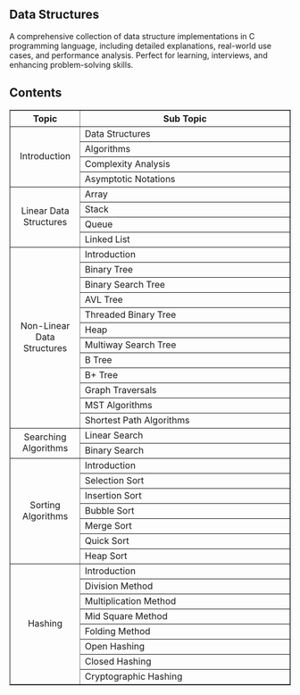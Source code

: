 ## Data Structures

A comprehensive collection of data structure implementations in C programming language, including detailed explanations, real-world use cases, and performance analysis. Perfect for learning, interviews, and enhancing problem-solving skills.

## Contents

<table border style="width:100%;">
    <thead>
        <th style="width:25%;">Topic</th>
        <th>Sub Topic</th>
    </thead>
    <tbody>
        <tr>
            <td rowspan="4" style="text-align:center;">Introduction</td>
            <td>Data Structures</td>
        </tr>
        <tr>
            <td>Algorithms</td>
        </tr>
        <tr>
            <td>Complexity Analysis</td>
        </tr>
        <tr>
            <td>Asymptotic Notations</td>
        </tr>
        <tr>
            <td rowspan="4" style="text-align:center;">Linear Data Structures</td>
            <td>Array</td>
        </tr>
        <tr>
            <td>Stack</td>
        </tr>
        <tr>
            <td>Queue</td>
        </tr>
        <tr>
            <td>Linked List</td>
        </tr>
        <tr>
            <td rowspan="12" style="text-align:center;">Non-Linear Data Structures</td>
            <td>Introduction</td>
        </tr>
        <tr>
            <td>Binary Tree</td>
        </tr>
        <tr>
            <td>Binary Search Tree</td>
        </tr>
        <tr>
            <td>AVL Tree</td>
        </tr>
        <tr>
            <td>Threaded Binary Tree</td>
        </tr>
        <tr>
            <td>Heap</td>
        </tr>
        <tr>
            <td>Multiway Search Tree</td>
        </tr>
        <tr>
            <td>B Tree</td>
        </tr>
        <tr>
            <td>B+ Tree</td>
        </tr>
        <tr>
            <td>Graph Traversals</td>
        </tr>
        <tr>
            <td>MST Algorithms</td>
        </tr>
        <tr>
            <td>Shortest Path Algorithms</td>
        </tr>
        <tr>
            <td rowspan="2" style="text-align:center;">Searching Algorithms</td>
            <td>Linear Search</td>
        </tr>
        <tr>
            <td>Binary Search</td>
        </tr>
        <tr>
            <td rowspan="7" style="text-align:center;">Sorting Algorithms</td>
            <td>Introduction</td>
        </tr>
        <tr>
            <td>Selection Sort</td>
        </tr>
        <tr>
            <td>Insertion Sort</td>
        </tr>
        <tr>
            <td>Bubble Sort</td>
        </tr>
        <tr>
            <td>Merge Sort</td>
        </tr>
        <tr>
            <td>Quick Sort</td>
        </tr>
        <tr>
            <td>Heap Sort</td>
        </tr>
        <tr>
            <td rowspan="8" style="text-align:center;">Hashing</td>
            <td>Introduction</td>
        </tr>
        <tr>
            <td>Division Method</td>
        </tr>
        <tr>
            <td>Multiplication Method</td>
        </tr>
        <tr>
            <td>Mid Square Method</td>
        </tr>
        <tr>
            <td>Folding Method</td>
        </tr>
        <tr>
            <td>Open Hashing</td>
        </tr>
        <tr>
            <td>Closed Hashing</td>
        </tr>
        <tr>
            <td>Cryptographic Hashing</td>
        </tr>
    </tbody>
</table>
